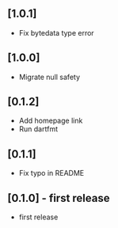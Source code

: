 ## [1.0.1] 

* Fix bytedata type error
## [1.0.0] 

* Migrate null safety
## [0.1.2] 

* Add homepage link
* Run dartfmt

## [0.1.1] 

* Fix typo in README
## [0.1.0] - first release

* first release
